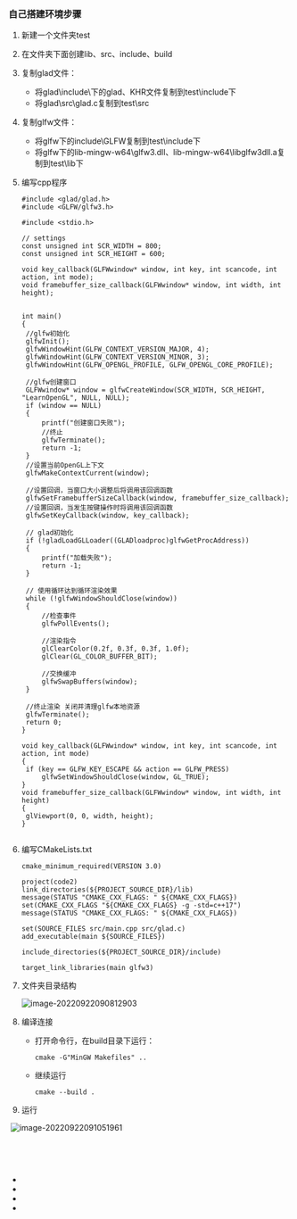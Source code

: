 ### 自己搭建环境步骤

1. 新建一个文件夹test

2. 在文件夹下面创建lib、src、include、build

3. 复制glad文件：

   - 将glad\include\下的glad、KHR文件复制到test\include下
   - 将glad\src\glad.c复制到test\src

4. 复制glfw文件：

   - 将glfw下的include\GLFW复制到test\include下
   - 将glfw下的lib-mingw-w64\glfw3.dll、lib-mingw-w64\libglfw3dll.a复制到test\lib下

5. 编写cpp程序

   ```
   #include <glad/glad.h>
   #include <GLFW/glfw3.h>
   
   #include <stdio.h>
   
   // settings
   const unsigned int SCR_WIDTH = 800;
   const unsigned int SCR_HEIGHT = 600;
   
   void key_callback(GLFWwindow* window, int key, int scancode, int action, int mode);
   void framebuffer_size_callback(GLFWwindow* window, int width, int height);
   
   
   int main()
   {
   	//glfw初始化
   	glfwInit();
   	glfwWindowHint(GLFW_CONTEXT_VERSION_MAJOR, 4);
   	glfwWindowHint(GLFW_CONTEXT_VERSION_MINOR, 3);
   	glfwWindowHint(GLFW_OPENGL_PROFILE, GLFW_OPENGL_CORE_PROFILE);
   
   	//glfw创建窗口
   	GLFWwindow* window = glfwCreateWindow(SCR_WIDTH, SCR_HEIGHT, "LearnOpenGL", NULL, NULL);
   	if (window == NULL)
   	{
   		printf("创建窗口失败");
   		//终止
   		glfwTerminate();
   		return -1;
   	}
   	//设置当前OpenGL上下文
   	glfwMakeContextCurrent(window);
   
   	//设置回调，当窗口大小调整后将调用该回调函数
   	glfwSetFramebufferSizeCallback(window, framebuffer_size_callback);
   	//设置回调，当发生按键操作时将调用该回调函数
   	glfwSetKeyCallback(window, key_callback);
   
   	// glad初始化
   	if (!gladLoadGLLoader((GLADloadproc)glfwGetProcAddress))
   	{
   		printf("加载失败");
   		return -1;
   	}
   
   	// 使用循环达到循环渲染效果
   	while (!glfwWindowShouldClose(window))
   	{
   		//检查事件
   		glfwPollEvents();
   
   		//渲染指令
   		glClearColor(0.2f, 0.3f, 0.3f, 1.0f);
   		glClear(GL_COLOR_BUFFER_BIT);
   
   		//交换缓冲
   		glfwSwapBuffers(window);
   	}
   
   	//终止渲染 关闭并清理glfw本地资源
   	glfwTerminate();
   	return 0;
   }
   
   void key_callback(GLFWwindow* window, int key, int scancode, int action, int mode)
   {
   	if (key == GLFW_KEY_ESCAPE && action == GLFW_PRESS)
   		glfwSetWindowShouldClose(window, GL_TRUE);
   }
   void framebuffer_size_callback(GLFWwindow* window, int width, int height)
   {
   	glViewport(0, 0, width, height);
   }
    
   ```

6. 编写CMakeLists.txt

   ```
   cmake_minimum_required(VERSION 3.0)
   
   project(code2)
   link_directories(${PROJECT_SOURCE_DIR}/lib)
   message(STATUS "CMAKE_CXX_FLAGS: " ${CMAKE_CXX_FLAGS})
   set(CMAKE_CXX_FLAGS "${CMAKE_CXX_FLAGS} -g -std=c++17")
   message(STATUS "CMAKE_CXX_FLAGS: " ${CMAKE_CXX_FLAGS})
   
   set(SOURCE_FILES src/main.cpp src/glad.c)
   add_executable(main ${SOURCE_FILES})
   
   include_directories(${PROJECT_SOURCE_DIR}/include)
   
   target_link_libraries(main glfw3)
   ```

7. 文件夹目录结构

   ![image-20220922090812903](C:\Users\windows\AppData\Roaming\Typora\typora-user-images\image-20220922090812903.png)

8. 编译连接

   - 打开命令行，在build目录下运行：

     ```
     cmake -G"MinGW Makefiles" ..
     ```

   - 继续运行

     ```
     cmake --build .
     ```

9. 运行

​	![image-20220922091051961](C:\Users\windows\AppData\Roaming\Typora\typora-user-images\image-20220922091051961.png)

​		

​		

- 

- 

- 

- 